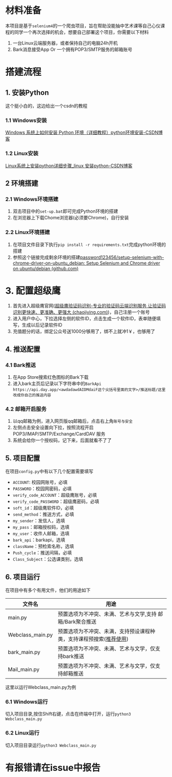 # 材料准备
本项目是基于`selenium4`的一个爬虫项目，旨在帮助没能抽中艺术课等自己心仪课程的同学一个再次选择的机会，想要自己部署这个项目，你需要以下材料
1. 一台Linux云端服务器，或者保持自己的电脑24h开机
2. Bark消息接受App Or 一个拥有POP3/SMTP服务的邮箱账号
# 搭建流程
## 1. 安装Python
这个挺小白的，这边给出一个csdn的教程
### 1.1 Windows安装
[Windows 系统上如何安装 Python 环境（详细教程）python环境安装-CSDN博客](https://blog.csdn.net/qq_44214671/article/details/113469811)
### 1.2 Linux安装
[Linux系统上安装python详细步骤_linux 安装python-CSDN博客](https://blog.csdn.net/weixin_39447365/article/details/121159894)
## 2 环境搭建
### 2.1 Windows环境搭建
1. 双击项目中的`set-up.bat`即可完成Python环境的搭建
2. 在浏览器上下载Chome浏览器(必须要Chrome)，自行安装
### 2.2 Linux环境搭建
1. 在项目文件目录下执行`pip install -r requirements.txt`完成python环境的搭建
2. 参照这个链接完成剩余环境的搭建[password123456/setup-selenium-with-chrome-driver-on-ubuntu_debian: Setup Selenium and Chrome driver on ubuntu/debian (github.com)](https://github.com/password123456/setup-selenium-with-chrome-driver-on-ubuntu_debian)
# 3. 配置超级鹰
1. 首先进入超级鹰官网([超级鹰验证码识别-专业的验证码云端识别服务,让验证码识别更快速、更准确、更强大 (chaojiying.com)](https://www.chaojiying.com/))，自己注册一个账号
2. 进入用户中心，下拉选择左侧的软件ID，点击生成一个软件ID，表单随便填写，生成以后记录软件ID
3. 充值题分的话，绑定公众号送1000分够用了，绑不上就冲1￥，也够用了
## 4. 推送配置
### 4.1 Bark推送
1. 在App Store搜索红色图标的Bark下载
2. 进入bark主页后记录以下字符串中的`BarkApi`
   `https://api.day.app/<awdadawdAIDMdaiF这个尖括号里面的文字>/推送标题/这里改成你自己的推送内容`
### 4.2 邮箱开启服务
1. 以qq邮箱为例，进入网页版qq邮箱后，点击右上角`账号与安全`
2. 左侧点击安全设置向下拉，按照流程开启POP3/IMAP/SMTP/Exchange/CardDAV 服务
3. 系统会给你一个授权码，记下来，后面就看不了了
## 5. 项目配置
在项目`config.py`中有以下几个配置需要填写
* `ACCOUNT`: 校园网账号，必填
* `PASSWORD`：校园网密码，必填
* `verify_code_ACCOUNT`：超级鹰账号，必填
* `verify_code_PASSWORD`：超级鹰密码，必填
* `soft_id`：超级鹰软件ID，必填
* `send_method`：推送方式，必填
* `my_sender`：发信人，选填
* `my_pass`：邮箱授权码，选填
* `my_user`：收件人邮箱，选填
* `bark_api`：barkapi，选填
* `className`：预检索名称，选填
* `Push_cycle`：推送间隔，必填
* `Class_Subject`：公选课类别，选填

## 6. 项目运行
在项目中有多个有用文件，他们的用途如下

| 文件名              | 用途                                        |
| ---------------- | ----------------------------------------- |
| main.py          | 预置选项为不冲突、未满、艺术与文学,支持 邮箱/Bark聚合推送          |
| Webclass_main.py | 预置选项为不冲突、未满，支持预设课程种类，支持课程预搜索(<u>推荐使用</u>) |
| bark_main.py     | 预置选项为不冲突、未满、艺术与文学，仅支持bark推送               |
| Mail_main.py     | 预置选项为不冲突、未满、艺术与文学，仅支持邮箱推送                 |

这里以运行Webclass_main.py为例
### 6.1 Windows运行
切入项目目录,按住Shift右键，点击在终端中打开，运行`python3 Webclass_main.py`
### 6.2 Linux运行
切入项目目录运行`python3 Webclass_main.py`
# 有报错请在issue中报告